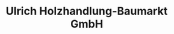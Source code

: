 ---
title: "Ulrich Holzhandlung-Baumarkt GmbH"
url: /bruchhausen-vilsen/ulrich-holzhandlung-baumarkt-gmbh/
shop: Baumarkt
---